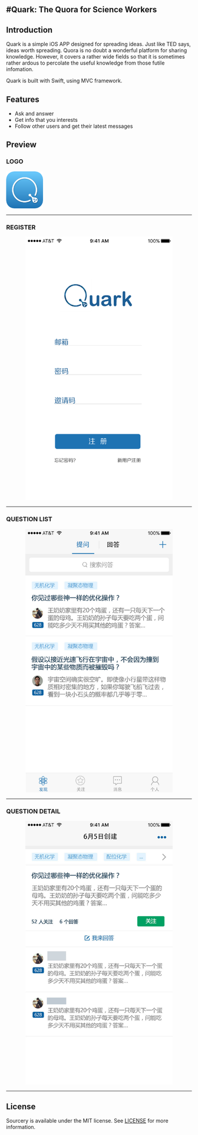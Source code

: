 #Quark: The Quora for Science Workers
---

## Introduction ##

Quark is a simple iOS APP designed for spreading ideas. Just like TED says, ideas worth spreading. Quora is no doubt a wonderful platform for sharing knowledge. However, it covers a rather wide fields so that it is sometimes rather ardous to percolate the useful knowledge from those futile infomation.

Quark is built with Swift, using MVC framework.


## Features ##
* Ask and answer
* Get info that you interests
* Follow other users and get their latest messages

## Preview ##
### LOGO ###
<p align="center" style="width: 100px;">
  <img src="Document/pics/icon.png" alt="Drawing" width=200px;/>
</p>

---
### REGISTER ###
<p align="center">
<img src="Document/pics/register.jpg" alt="Drawing" width=400px;/>
</p>

---
### QUESTION LIST ###
<p align="center">
<img src="Document/pics/questionList.jpg" alt="Drawing" width=400px;/>
</p>

---
### QUESTION DETAIL ###
<p align="center">
<img src="Document/pics/questionDetail.jpg" alt="Drawing" width=400px;/>
</p>

---






## License ##
Sourcery is available under the MIT license. See [LICENSE](LICENSE) for more information.
